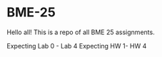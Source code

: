 # BME-25

Hello all!  This is a repo of all BME 25 assignments. 

Expecting Lab 0 - Lab 4
Expecting HW 1- HW 4
